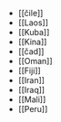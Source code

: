- [[čile]]
- [[Laos]]
- [[Kuba]]
- [[Kina]]
- [[čad]]
- [[Oman]]
- [[Fiji]]
- [[Iran]]
- [[Iraq]]
- [[Mali]]
- [[Peru]]